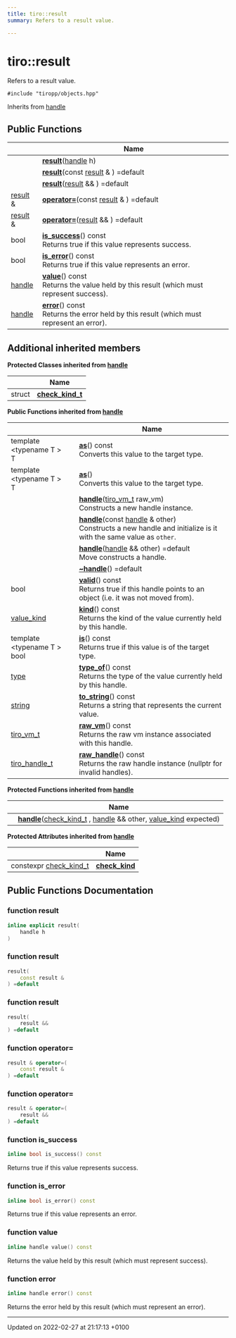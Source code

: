 ```yaml
---
title: tiro::result
summary: Refers to a result value. 

---
```


# tiro::result



Refers to a result value. 


`#include "tiropp/objects.hpp"`

Inherits from [handle](/docs/api/classes/classtiro_1_1handle)

## Public Functions

|                | Name           |
| -------------- | -------------- |
| | **[result](/docs/api/classes/classtiro_1_1result#function-result)**([handle](/docs/api/classes/classtiro&#95;1&#95;1handle) h) |
| | **[result](/docs/api/classes/classtiro_1_1result#function-result)**(const [result](/docs/api/classes/classtiro&#95;1&#95;1result) & ) =default |
| | **[result](/docs/api/classes/classtiro_1_1result#function-result)**([result](/docs/api/classes/classtiro&#95;1&#95;1result) && ) =default |
| [result](/docs/api/classes/classtiro_1_1result) & | **[operator=](/docs/api/classes/classtiro_1_1result#function-operator=)**(const [result](/docs/api/classes/classtiro&#95;1&#95;1result) & ) =default |
| [result](/docs/api/classes/classtiro_1_1result) & | **[operator=](/docs/api/classes/classtiro_1_1result#function-operator=)**([result](/docs/api/classes/classtiro&#95;1&#95;1result) && ) =default |
| bool | **[is_success](/docs/api/classes/classtiro_1_1result#function-is-success)**() const<br>Returns true if this value represents success.  |
| bool | **[is_error](/docs/api/classes/classtiro_1_1result#function-is-error)**() const<br>Returns true if this value represents an error.  |
| [handle](/docs/api/classes/classtiro_1_1handle) | **[value](/docs/api/classes/classtiro_1_1result#function-value)**() const<br>Returns the value held by this result (which must represent success).  |
| [handle](/docs/api/classes/classtiro_1_1handle) | **[error](/docs/api/classes/classtiro_1_1result#function-error)**() const<br>Returns the error held by this result (which must represent an error).  |

## Additional inherited members

**Protected Classes inherited from [handle](/docs/api/classes/classtiro_1_1handle)**

|                | Name           |
| -------------- | -------------- |
| struct | **[check_kind_t](/docs/api/classes/structtiro_1_1handle_1_1check__kind__t)**  |

**Public Functions inherited from [handle](/docs/api/classes/classtiro_1_1handle)**

|                | Name           |
| -------------- | -------------- |
| template <typename T \> <br>T | **[as](/docs/api/classes/classtiro_1_1handle#function-as)**() const<br>Converts this value to the target type.  |
| template <typename T \> <br>T | **[as](/docs/api/classes/classtiro_1_1handle#function-as)**()<br>Converts this value to the target type.  |
| | **[handle](/docs/api/classes/classtiro_1_1handle#function-handle)**([tiro&#95;vm&#95;t](/docs/api/files/def&#95;8h#typedef-tiro-vm-t) raw_vm)<br>Constructs a new handle instance.  |
| | **[handle](/docs/api/classes/classtiro_1_1handle#function-handle)**(const [handle](/docs/api/classes/classtiro&#95;1&#95;1handle) & other)<br>Constructs a new handle and initialize is it with the same value as `other`.  |
| | **[handle](/docs/api/classes/classtiro_1_1handle#function-handle)**([handle](/docs/api/classes/classtiro&#95;1&#95;1handle) && other) =default<br>Move constructs a handle.  |
| | **[~handle](/docs/api/classes/classtiro_1_1handle#function-~handle)**() =default |
| bool | **[valid](/docs/api/classes/classtiro_1_1handle#function-valid)**() const<br>Returns true if this handle points to an object (i.e. it was not moved from).  |
| [value_kind](/docs/api/namespaces/namespacetiro#enum-value-kind) | **[kind](/docs/api/classes/classtiro_1_1handle#function-kind)**() const<br>Returns the kind of the value currently held by this handle.  |
| template <typename T \> <br>bool | **[is](/docs/api/classes/classtiro_1_1handle#function-is)**() const<br>Returns true if this value is of the target type.  |
| [type](/docs/api/classes/classtiro_1_1type) | **[type_of](/docs/api/classes/classtiro_1_1handle#function-type-of)**() const<br>Returns the type of the value currently held by this handle.  |
| [string](/docs/api/classes/classtiro_1_1string) | **[to_string](/docs/api/classes/classtiro_1_1handle#function-to-string)**() const<br>Returns a string that represents the current value.  |
| [tiro_vm_t](/docs/api/files/def_8h#typedef-tiro-vm-t) | **[raw_vm](/docs/api/classes/classtiro_1_1handle#function-raw-vm)**() const<br>Returns the raw vm instance associated with this handle.  |
| [tiro_handle_t](/docs/api/files/def_8h#typedef-tiro-handle-t) | **[raw_handle](/docs/api/classes/classtiro_1_1handle#function-raw-handle)**() const<br>Returns the raw handle instance (nullptr for invalid handles).  |

**Protected Functions inherited from [handle](/docs/api/classes/classtiro_1_1handle)**

|                | Name           |
| -------------- | -------------- |
| | **[handle](/docs/api/classes/classtiro_1_1handle#function-handle)**([check&#95;kind&#95;t](/docs/api/classes/structtiro&#95;1&#95;1handle&#95;1&#95;1check&#95;&#95;kind&#95;&#95;t) , [handle](/docs/api/classes/classtiro&#95;1&#95;1handle) && other, [value&#95;kind](/docs/api/namespaces/namespacetiro#enum-value-kind) expected) |

**Protected Attributes inherited from [handle](/docs/api/classes/classtiro_1_1handle)**

|                | Name           |
| -------------- | -------------- |
| constexpr [check&#95;kind&#95;t](/docs/api/classes/structtiro&#95;1&#95;1handle&#95;1&#95;1check&#95;&#95;kind&#95;&#95;t) | **[check_kind](/docs/api/classes/classtiro_1_1handle#variable-check-kind)**  |


## Public Functions Documentation

### function result

```cpp
inline explicit result(
    handle h
)
```


### function result

```cpp
result(
    const result & 
) =default
```


### function result

```cpp
result(
    result && 
) =default
```


### function operator=

```cpp
result & operator=(
    const result & 
) =default
```


### function operator=

```cpp
result & operator=(
    result && 
) =default
```


### function is_success

```cpp
inline bool is_success() const
```

Returns true if this value represents success. 

### function is_error

```cpp
inline bool is_error() const
```

Returns true if this value represents an error. 

### function value

```cpp
inline handle value() const
```

Returns the value held by this result (which must represent success). 

### function error

```cpp
inline handle error() const
```

Returns the error held by this result (which must represent an error). 

-------------------------------

Updated on 2022-02-27 at 21:17:13 +0100